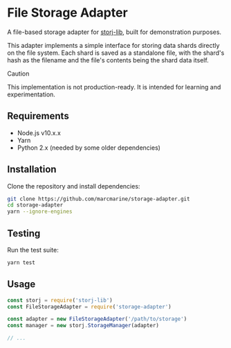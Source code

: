 # File Storage Adapter

A file-based storage adapter for [storj-lib](https://github.com/storj-archived/storjshare-daemon), built for demonstration purposes.

This adapter implements a simple interface for storing data shards directly on the file system. Each shard is saved as a standalone file, with the shard's hash as the filename and the file's contents being the shard data itself.

> [!CAUTION]
> This implementation is not production-ready. It is intended for learning and experimentation.

## Requirements

- Node.js v10.x.x
- Yarn
- Python 2.x (needed by some older dependencies)

## Installation

Clone the repository and install dependencies:

```bash
git clone https://github.com/marcmarine/storage-adapter.git
cd storage-adapter
yarn --ignore-engines
```

## Testing

Run the test suite:

```bash
yarn test
```

## Usage

```js
const storj = require('storj-lib')
const FileStorageAdapter = require('storage-adapter')

const adapter = new FileStorageAdapter('/path/to/storage')
const manager = new storj.StorageManager(adapter)

// ...
```
